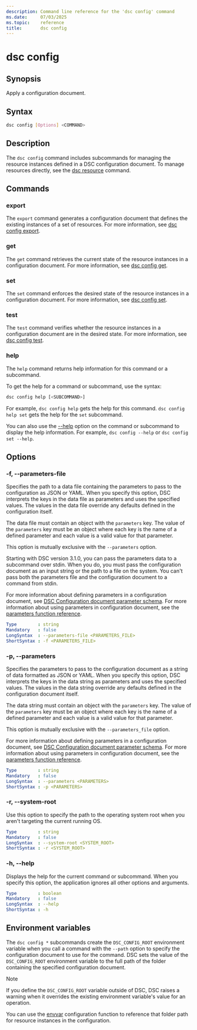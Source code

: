 ```yaml
---
description: Command line reference for the 'dsc config' command
ms.date:     07/03/2025
ms.topic:    reference
title:       dsc config
---
```


# dsc config

## Synopsis

Apply a configuration document.

## Syntax

```sh
dsc config [Options] <COMMAND>
```

## Description

The `dsc config` command includes subcommands for managing the resource instances defined in a DSC
configuration document. To manage resources directly, see the [dsc resource][01] command.

## Commands

### export

The `export` command generates a configuration document that defines the existing instances of a
set of resources. For more information, see [dsc config export][02].

### get

The `get` command retrieves the current state of the resource instances in a configuration
document. For more information, see [dsc config get][03].

### set

The `set` command enforces the desired state of the resource instances in a configuration document.
For more information, see [dsc config set][04].

### test

The `test` command verifies whether the resource instances in a configuration document are in the
desired state. For more information, see [dsc config test][05].

### help

The `help` command returns help information for this command or a subcommand.

To get the help for a command or subcommand, use the syntax:

```sh
dsc config help [<SUBCOMMAND>]
```

For example, `dsc config help` gets the help for this command. `dsc config help set` gets the help
for the `set` subcommand.

You can also use the [--help](#--help) option on the command or subcommand to display the help
information. For example, `dsc config --help` or `dsc config set --help`.

## Options

### -f, --parameters-file

<a id="-f"></a>
<a id="--parameters-file"></a>

Specifies the path to a data file containing the parameters to pass to the configuration as JSON or
YAML. When you specify this option, DSC interprets the keys in the data file as parameters and uses
the specified values. The values in the data file override any defaults defined in the
configuration itself.

The data file must contain an object with the `parameters` key. The value of the `parameters` key
must be an object where each key is the name of a defined parameter and each value is a valid value
for that parameter.

This option is mutually exclusive with the `--parameters` option.

Starting with DSC version 3.1.0, you can pass the parameters data to a subcommand over stdin. When
you do, you must pass the configuration document as an input string or the path to a file on the
system. You can't pass both the parameters file and the configuration document to a command from
stdin.

For more information about defining parameters in a configuration document, see
[DSC Configuration document parameter schema][06]. For more information about using parameters in
configuration document, see the [parameters function reference][07].

```yaml
Type        : string
Mandatory   : false
LongSyntax  : --parameters-file <PARAMETERS_FILE>
ShortSyntax : -f <PARAMETERS_FILE>
```

### -p, --parameters

<a id="-p"></a>
<a id="--parameters"></a>

Specifies the parameters to pass to the configuration document as a string of data formatted as
JSON or YAML. When you specify this option, DSC interprets the keys in the data string as
parameters and uses the specified values. The values in the data string override any defaults
defined in the configuration document itself.

The data string must contain an object with the `parameters` key. The value of the `parameters` key
must be an object where each key is the name of a defined parameter and each value is a valid value
for that parameter.

This option is mutually exclusive with the `--parameters_file` option.

For more information about defining parameters in a configuration document, see
[DSC Configuration document parameter schema][06]. For more information about using parameters in
configuration document, see the [parameters function reference][07].

```yaml
Type        : string
Mandatory   : false
LongSyntax  : --parameters <PARAMETERS>
ShortSyntax : -p <PARAMETERS>
```

### -r, --system-root

<a id="-r"></a>
<a id="--system-root"></a>

Use this option to specify the path to the operating system root when you aren't targeting the
current running OS.

```yaml
Type        : string
Mandatory   : false
LongSyntax  : --system-root <SYSTEM_ROOT>
ShortSyntax : -r <SYSTEM_ROOT>
```

### -h, --help

<a id="-h"></a>
<a id="--help"></a>

Displays the help for the current command or subcommand. When you specify this option, the
application ignores all other options and arguments.

```yaml
Type        : boolean
Mandatory   : false
LongSyntax  : --help
ShortSyntax : -h
```

## Environment variables

The `dsc config *` subcommands create the `DSC_CONFIG_ROOT` environment variable when you call a
command with the `--path` option to specify the configuration document to use for the command. DSC
sets the value of the `DSC_CONFIG_ROOT` environment variable to the full path of the folder
containing the specified configuration document.

> [!NOTE]
> If you define the `DSC_CONFIG_ROOT` variable outside of DSC, DSC raises a warning when it
> overrides the existing environment variable's value for an operation.

You can use the [envvar][08] configuration function to reference that folder path for resource
instances in the configuration.

[01]: ../resource/index.md
[02]: ./export.md
[03]: ./get.md
[04]: ./set.md
[05]: ./test.md
[06]: ../../schemas/config/parameter.md
[07]: ../../schemas/config/functions/parameters.md
[08]: ../../schemas/config/functions/envvar.md

